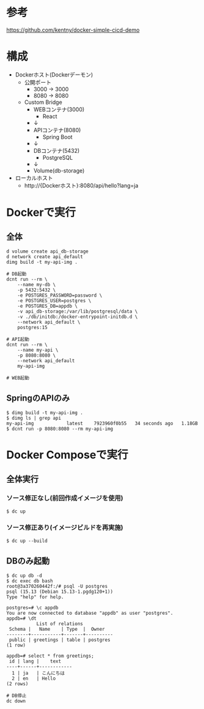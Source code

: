 # 参考
https://github.com/kentny/docker-simple-cicd-demo

# 構成
- Dockerホスト(Dockerデーモン)
  - 公開ポート
    - 3000 → 3000
    - 8080 → 8080
  - Custom Bridge
    - WEBコンテナ(3000)
      - React
    - ↓
    - APIコンテナ(8080)
      - Spring Boot
    - ↓
    - DBコンテナ(5432)
      - PostgreSQL
    - ↓
    - Volume(db-storage)
- ローカルホスト
  - http://{Dockerホスト}:8080/api/hello?lang=ja

# Dockerで実行
## 全体
```
d volume create api_db-storage
d network create api_default
dimg build -t my-api-img .

# DB起動
dcnt run --rm \
    --name my-db \
    -p 5432:5432 \
    -e POSTGRES_PASSWORD=password \
    -e POSTGRES_USER=postgres \
    -e POSTGRES_DB=appdb \
    -v api_db-storage:/var/lib/postgresql/data \
    -v ./db/initdb:/docker-entrypoint-initdb.d \
    --network api_default \
    postgres:15

# API起動
dcnt run --rm \
    --name my-api \
    -p 8080:8080 \
    --network api_default
    my-api-img

# WEB起動

```

## SpringのAPIのみ
```
$ dimg build -t my-api-img .
$ dimg ls | grep api
my-api-img            latest    7923960f0b55   34 seconds ago   1.18GB
$ dcnt run -p 8080:8080 --rm my-api-img
```

# Docker Composeで実行
## 全体実行
### ソース修正なし(前回作成イメージを使用)
```
$ dc up
```

### ソース修正あり(イメージビルドを再実施)
```
$ dc up --build
```

## DBのみ起動
```
$ dc up db -d
$ dc exec db bash
root@3a370260442f:/# psql -U postgres
psql (15.13 (Debian 15.13-1.pgdg120+1))
Type "help" for help.

postgres=# \c appdb
You are now connected to database "appdb" as user "postgres".
appdb=# \dt
           List of relations
 Schema |   Name    | Type  |  Owner
--------+-----------+-------+----------
 public | greetings | table | postgres
(1 row)

appdb=# select * from greetings;
 id | lang |    text    
----+------+------------
  1 | ja   | こんにちは
  2 | en   | Hello
(2 rows)

# DB停止
dc down

```